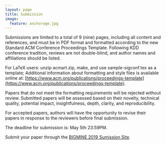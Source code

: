 ```yaml
---
layout: page
title: Submission 
image:
  feature: anchorage.jpg
---
```

 
Submissions are limited to a total of 9 (nine) pages, including all content and references, and must be in PDF format and formatted according to the new Standard ACM Conference Proceedings Template.  Following KDD conference tradition, reviews are not double-blind, and author names and affiliations should be listed.

For LaTeX users: unzip acmart.zip, make, and use sample-sigconf.tex as a template; Additional information about formatting and style files is available online at: [https://www.acm.org/publications/proceedings-template](https://www.acm.org/publications/proceedings-template).

Papers that do not meet the formatting requirements will be rejected without review. Submitted papers will be assessed based on their novelty, technical quality, potential impact, insightfulness, depth, clarity, and reproducibility.

For accepted papers, authors will have the opportunity to revise their papers in response to the reviewers before final submission.

The deadline for submission is:  May 5th 23:59PM.

Submit your paper through the [BIGMINE 2019 Sumission Site](https://easychair.org/conferences/?conf=bigmine2019).


